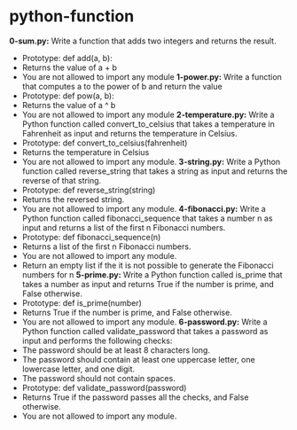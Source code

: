 # python-function 
**0-sum.py:** Write a function that adds two integers and returns the result.
- Prototype: def add(a, b):
- Returns the value of a + b
- You are not allowed to import any module
**1-power.py:** Write a function that computes a to the power of b and return the value
- Prototype: def pow(a, b):
- Returns the value of a ^ b
- You are not allowed to import any module
**2-temperature.py:** Write a Python function called convert_to_celsius that takes a temperature in Fahrenheit as input and returns the temperature in Celsius.
- Prototype: def convert_to_celsius(fahrenheit)
- Returns the temperature in Celsius
- You are not allowed to import any module.
**3-string.py:** Write a Python function called reverse_string that takes a string as input and returns the reverse of that string.
- Prototype: def reverse_string(string)
- Returns the reversed string.
- You are not allowed to import any module.
**4-fibonacci.py:** Write a Python function called fibonacci_sequence that takes a number n as input and returns a list of the first n Fibonacci numbers.
- Prototype: def fibonacci_sequence(n)
- Returns a list of the first n Fibonacci numbers.
- You are not allowed to import any module.
- Return an empty list if the it is not possible to generate the Fibonacci numbers for n
**5-prime.py:** Write a Python function called is_prime that takes a number as input and returns True if the number is prime, and False otherwise.
- Prototype: def is_prime(number)
- Returns True if the number is prime, and False otherwise.
- You are not allowed to import any module.
**6-password.py:** Write a Python function called validate_password that takes a password as input and performs the following checks:
- The password should be at least 8 characters long.
- The password should contain at least one uppercase letter, one lowercase letter, and one digit.
- The password should not contain spaces.
- Prototype: def validate_password(password)
- Returns True if the password passes all the checks, and False otherwise.
- You are not allowed to import any module.